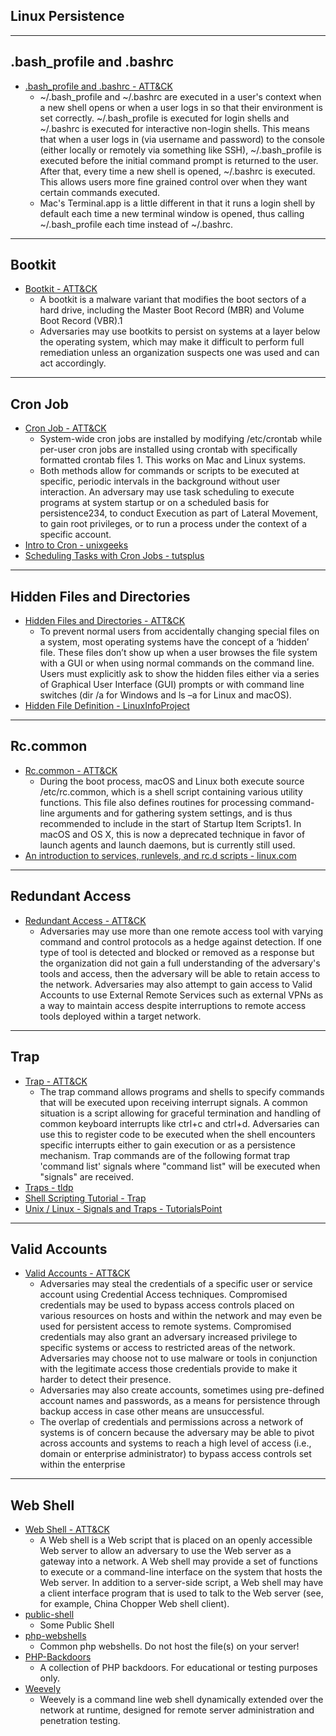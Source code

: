 ## Linux Persistence


------------------------------- 
## .bash_profile and .bashrc
* [.bash_profile and .bashrc - ATT&CK](https://attack.mitre.org/wiki/Technique/T1156)
	* ~/.bash_profile and ~/.bashrc are executed in a user's context when a new shell opens or when a user logs in so that their environment is set correctly. ~/.bash_profile is executed for login shells and ~/.bashrc is executed for interactive non-login shells. This means that when a user logs in (via username and password) to the console (either locally or remotely via something like SSH), ~/.bash_profile is executed before the initial command prompt is returned to the user. After that, every time a new shell is opened, ~/.bashrc is executed. This allows users more fine grained control over when they want certain commands executed.
	* Mac's Terminal.app is a little different in that it runs a login shell by default each time a new terminal window is opened, thus calling ~/.bash_profile each time instead of ~/.bashrc. 





------------------------------- 
## Bootkit
* [Bootkit - ATT&CK](https://attack.mitre.org/wiki/Technique/T1067)
	* A bootkit is a malware variant that modifies the boot sectors of a hard drive, including the Master Boot Record (MBR) and Volume Boot Record (VBR).1
	* Adversaries may use bootkits to persist on systems at a layer below the operating system, which may make it difficult to perform full remediation unless an organization suspects one was used and can act accordingly. 











------------------------------- 
## Cron Job
* [Cron Job - ATT&CK](https://attack.mitre.org/wiki/Technique/T1168)
	* System-wide cron jobs are installed by modifying /etc/crontab while per-user cron jobs are installed using crontab with specifically formatted crontab files 1. This works on Mac and Linux systems.
	* Both methods allow for commands or scripts to be executed at specific, periodic intervals in the background without user interaction. An adversary may use task scheduling to execute programs at system startup or on a scheduled basis for persistence234, to conduct Execution as part of Lateral Movement, to gain root privileges, or to run a process under the context of a specific account. 
* [Intro to Cron - unixgeeks](http://www.unixgeeks.org/security/newbie/unix/cron-1.html)
* [Scheduling Tasks with Cron Jobs - tutsplus](https://code.tutsplus.com/tutorials/scheduling-tasks-with-cron-jobs--net-8800)









------------------------------- 
## Hidden Files and Directories
* [Hidden Files and Directories - ATT&CK](https://attack.mitre.org/wiki/Technique/T1158)
	* To prevent normal users from accidentally changing special files on a system, most operating systems have the concept of a ‘hidden’ file. These files don’t show up when a user browses the file system with a GUI or when using normal commands on the command line. Users must explicitly ask to show the hidden files either via a series of Graphical User Interface (GUI) prompts or with command line switches (dir /a for Windows and ls –a for Linux and macOS). 
* [Hidden File Definition - LinuxInfoProject](http://www.linfo.org/hidden_file.html)






------------------------------- 
## Rc.common
* [Rc.common - ATT&CK](https://attack.mitre.org/wiki/Technique/T1163)
	* During the boot process, macOS and Linux both execute source /etc/rc.common, which is a shell script containing various utility functions. This file also defines routines for processing command-line arguments and for gathering system settings, and is thus recommended to include in the start of Startup Item Scripts1. In macOS and OS X, this is now a deprecated technique in favor of launch agents and launch daemons, but is currently still used. 
* [An introduction to services, runlevels, and rc.d scripts - linux.com](https://www.linux.com/news/introduction-services-runlevels-and-rcd-scripts)









------------------------------- 
## Redundant Access
* [Redundant Access - ATT&CK](https://attack.mitre.org/wiki/Technique/T1108)
	* Adversaries may use more than one remote access tool with varying command and control protocols as a hedge against detection. If one type of tool is detected and blocked or removed as a response but the organization did not gain a full understanding of the adversary's tools and access, then the adversary will be able to retain access to the network. Adversaries may also attempt to gain access to Valid Accounts to use External Remote Services such as external VPNs as a way to maintain access despite interruptions to remote access tools deployed within a target network.






------------------------------- 
## Trap
* [Trap - ATT&CK](https://attack.mitre.org/wiki/Technique/T1154)
	* The trap command allows programs and shells to specify commands that will be executed upon receiving interrupt signals. A common situation is a script allowing for graceful termination and handling of common keyboard interrupts like ctrl+c and ctrl+d. Adversaries can use this to register code to be executed when the shell encounters specific interrupts either to gain execution or as a persistence mechanism. Trap commands are of the following format trap 'command list' signals where "command list" will be executed when "signals" are received. 
* [Traps - tldp](http://tldp.org/LDP/Bash-Beginners-Guide/html/sect_12_02.html)
* [Shell Scripting Tutorial - Trap](https://www.shellscript.sh/trap.html)
* [Unix / Linux - Signals and Traps - TutorialsPoint](https://www.tutorialspoint.com/unix/unix-signals-traps.htm)



------------------------------- 
## Valid Accounts
* [Valid Accounts - ATT&CK](https://attack.mitre.org/wiki/Technique/T1078)
	* Adversaries may steal the credentials of a specific user or service account using Credential Access techniques. Compromised credentials may be used to bypass access controls placed on various resources on hosts and within the network and may even be used for persistent access to remote systems. Compromised credentials may also grant an adversary increased privilege to specific systems or access to restricted areas of the network. Adversaries may choose not to use malware or tools in conjunction with the legitimate access those credentials provide to make it harder to detect their presence.
	* Adversaries may also create accounts, sometimes using pre-defined account names and passwords, as a means for persistence through backup access in case other means are unsuccessful.
	* The overlap of credentials and permissions across a network of systems is of concern because the adversary may be able to pivot across accounts and systems to reach a high level of access (i.e., domain or enterprise administrator) to bypass access controls set within the enterprise






------------------------------- 
## Web Shell
* [Web Shell - ATT&CK](https://attack.mitre.org/wiki/Technique/T1100)
	* A Web shell is a Web script that is placed on an openly accessible Web server to allow an adversary to use the Web server as a gateway into a network. A Web shell may provide a set of functions to execute or a command-line interface on the system that hosts the Web server. In addition to a server-side script, a Web shell may have a client interface program that is used to talk to the Web server (see, for example, China Chopper Web shell client).
* [public-shell](https://github.com/BDLeet/public-shell)
	* Some Public Shell
* [php-webshells](https://github.com/JohnTroony/php-webshells)
	* Common php webshells. Do not host the file(s) on your server!
* [PHP-Backdoors](https://github.com/bartblaze/PHP-backdoors)
	* A collection of PHP backdoors. For educational or testing purposes only.
* [Weevely](https://github.com/epinna/weevely3)
	* Weevely is a command line web shell dynamically extended over the network at runtime, designed for remote server administration and penetration testing.













